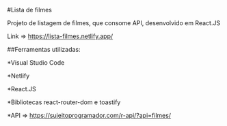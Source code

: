 #Lista de filmes

Projeto de listagem de filmes,  que consome API, desenvolvido em React.JS

Link => https://lista-filmes.netlify.app/

##Ferramentas utilizadas:

*Visual Studio Code

*Netlify

*React.JS

*Bibliotecas react-router-dom e toastify 

*API => https://sujeitoprogramador.com/r-api/?api=filmes/
